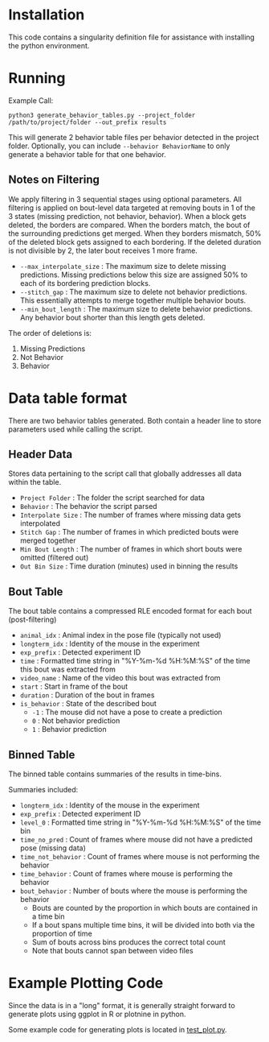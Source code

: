 # Installation

This code contains a singularity definition file for assistance with installing the python environment.

# Running

Example Call:

```
python3 generate_behavior_tables.py --project_folder /path/to/project/folder --out_prefix results
```

This will generate 2 behavior table files per behavior detected in the project folder. Optionally, you can include `--behavior BehaviorName` to only generate a behavior table for that one behavior.

## Notes on Filtering

We apply filtering in 3 sequential stages using optional parameters.
All filtering is applied on bout-level data targeted at removing bouts in 1 of the 3 states (missing prediction, not behavior, behavior). When a block gets deleted, the borders are compared. When the borders match, the bout of the surrounding predictions get merged. When they borders mismatch, 50% of the deleted block gets assigned to each bordering. If the deleted duration is not divisible by 2, the later bout receives 1 more frame.

* `--max_interpolate_size` : The maximum size to delete missing predictions. Missing predictions below this size are assigned 50% to each of its bordering prediction blocks.
* `--stitch_gap` : The maximum size to delete not behavior predictions. This essentially attempts to merge together multiple behavior bouts.
* `--min_bout_length` : The maximum size to delete behavior predictions. Any behavior bout shorter than this length gets deleted.

The order of deletions is:

1. Missing Predictions
2. Not Behavior
3. Behavior

# Data table format

There are two behavior tables generated. Both contain a header line to store parameters used while calling the script.

## Header Data

Stores data pertaining to the script call that globally addresses all data within the table.

* `Project Folder` : The folder the script searched for data
* `Behavior` : The behavior the script parsed
* `Interpolate Size` : The number of frames where missing data gets interpolated
* `Stitch Gap` : The number of frames in which predicted bouts were merged together
* `Min Bout Length` : The number of frames in which short bouts were omitted (filtered out)
* `Out Bin Size` : Time duration (minutes) used in binning the results

## Bout Table

The bout table contains a compressed RLE encoded format for each bout (post-filtering)

* `animal_idx` : Animal index in the pose file (typically not used)
* `longterm_idx` : Identity of the mouse in the experiment
* `exp_prefix` : Detected experiment ID
* `time` : Formatted time string in "%Y-%m-%d %H:%M:%S" of the time this bout was extracted from
* `video_name` : Name of the video this bout was extracted from
* `start` : Start in frame of the bout
* `duration` : Duration of the bout in frames
* `is_behavior` : State of the described bout
    * `-1` : The mouse did not have a pose to create a prediction
    * `0` : Not behavior prediction
    * `1` : Behavior prediction

## Binned Table

The binned table contains summaries of the results in time-bins.

Summaries included:

* `longterm_idx` : Identity of the mouse in the experiment
* `exp_prefix` : Detected experiment ID
* `level_0` : Formatted time string in "%Y-%m-%d %H:%M:%S" of the time bin
* `time_no_pred` : Count of frames where mouse did not have a predicted pose (missing data)
* `time_not_behavior` : Count of frames where mouse is not performing the behavior
* `time_behavior` : Count of frames where mouse is performing the behavior
* `bout_behavior` : Number of bouts where the mouse is performing the behavior
    * Bouts are counted by the proportion in which bouts are contained in a time bin
    * If a bout spans multiple time bins, it will be divided into both via the proportion of time
    * Sum of bouts across bins produces the correct total count
    * Note that bouts cannot span between video files

# Example Plotting Code

Since the data is in a "long" format, it is generally straight forward to generate plots using ggplot in R or plotnine in python.

Some example code for generating plots is located in [test_plot.py](test_plot.py).